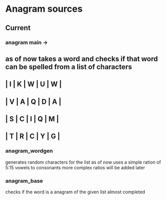 # Anagram sources

## Current

### anagram main ->

as of now takes a word and checks if that word can be spelled from
a list of characters
 ---------------------
 | I | K | W | U | W |
 ---------------------
 | V | A | Q | D | A |
 ---------------------
 | S | C | I | Q | M |
 ---------------------
 | T | R | C | Y | G |
 ---------------------

###

### anagram_wordgen

generates random characters for the list
as of now uses a simple ration of 5:15 vowels to consonants
more complex ratios will be added later

### anagram_base

checks if the word is a anagram of the given list
almost completed 
